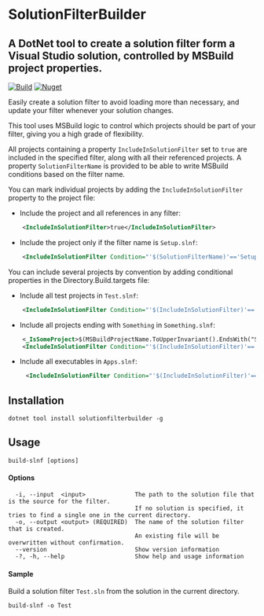 # SolutionFilterBuilder

## A DotNet tool to create a solution filter form a Visual Studio solution, controlled by MSBuild project properties. 
[![Build](https://github.com/tom-englert/SolutionFilterBuilder/actions/workflows/build.yml/badge.svg)](https://github.com/tom-englert/SolutionFilterBuilder/actions/workflows/build.yml)
[![Nuget](https://img.shields.io/nuget/v/SolutionFilterBuilder)](https://www.nuget.org/packages/SolutionFilterBuilder)

Easily create a solution filter to avoid loading more than necessary, and update your filter whenever your solution changes.

This tool uses MSBuild logic to control which projects should be part of your filter, giving you a high grade of flexibility.

All projects containing a property `IncludeInSolutionFilter` set to `true` are included in the specified filter, along with all their referenced projects.
A property `SolutionFilterName` is provided to be able to write MSBuild conditions based on the filter name.

You can mark individual projects by adding the `IncludeInSolutionFilter` property to the project file:
    
- Include the project and all references in any filter:
```xml
    <IncludeInSolutionFilter>true</IncludeInSolutionFilter>
```    

- Include the project only if the filter name is `Setup.slnf`:
```xml
    <IncludeInSolutionFilter Condition="'$(SolutionFilterName)'=='Setup'">true</IncludeInSolutionFilter>
```

You can include several projects by convention by adding conditional properties in the Directory.Build.targets file:
    
- Include all test projects in `Test.slnf`:
```xml
    <IncludeInSolutionFilter Condition="'$(IncludeInSolutionFilter)'=='' AND $(IsTestProject) AND '$(SolutionFilterName)'=='Test'">true</IncludeInSolutionFilter>
```
    
- Include all projects ending with `Something` in `Something.slnf`:
```xml
    <_IsSomeProject>$(MSBuildProjectName.ToUpperInvariant().EndsWith("SOMETHING"))</_IsSomeProject>
    <IncludeInSolutionFilter Condition="'$(IncludeInSolutionFilter)'=='' AND $(_IsSomeProject) AND '$(SolutionFilterName)'=='Something'">true</IncludeInSolutionFilter>
```
    
- Include all executables in `Apps.slnf`:
```xml
     <IncludeInSolutionFilter Condition="'$(IncludeInSolutionFilter)'=='' AND '$(OutputType)'=='Exe' AND '$(IsTestProject)'!='true' AND '$(SolutionFilterName)'=='Apps'">true</IncludeInSolutionFilter>
   ```

## Installation
```
dotnet tool install solutionfilterbuilder -g
```
## Usage
```
build-slnf [options]
```
#### Options
```
  -i, --input  <input>              The path to the solution file that is the source for the filter.
                                    If no solution is specified, it tries to find a single one in the current directory.
  -o, --output <output> (REQUIRED)  The name of the solution filter that is created.
                                    An existing file will be overwritten without confirmation.
  --version                         Show version information
  -?, -h, --help                    Show help and usage information
```
#### Sample 
Build a solution filter `Test.sln` from the solution in the current directory.
```
build-slnf -o Test 
```






